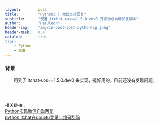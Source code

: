 ```yaml
---
layout:        post
title:         "Python3 | 微信自动回复"
subtitle:      "使用 itchat-uos==1.5.0.dev0 开发微信自动回复脚本"
author:        "Haauleon"
header-img:    "img/in-post/post-python/bg.jpeg"
header-mask:   0.4
catalog:       true
tags:
    - Python
    - 爬虫
---
```



### 背景
&emsp;&emsp;用到了 itchat-uos==1.5.0.dev0 来实现，挺好用的，目前还没有发现问题。     

<br>
<br>

相关链接：    
[Python实现微信自动回复](https://blog.csdn.net/lenkty/article/details/121532067)     
[python itchat在ubuntu登录二维码乱码](https://blog.csdn.net/weiyang_tang/article/details/86771482)